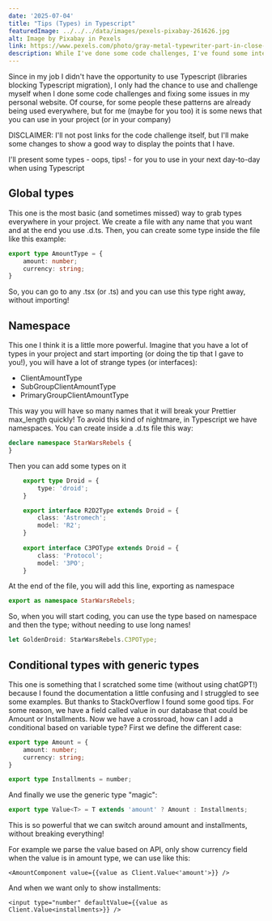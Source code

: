 ```yaml
---
date: '2025-07-04'
title: "Tips (Types) in Typescript"
featuredImage: ../../../data/images/pexels-pixabay-261626.jpg
alt: Image by Pixabay in Pexels
link: https://www.pexels.com/photo/gray-metal-typewriter-part-in-close-up-photo-261626/
description: While I've done some code challenges, I've found some interesting patterns that I want to show
---
```


Since in my job I didn't have the opportunity to use Typescript (libraries blocking Typescript migration), I only had the chance to use and challenge myself when I done some code challenges and fixing some issues in my personal website.
Of course, for some people these patterns are already being used everywhere, but for me (maybe for you too) it is some news that you can use in your project (or in your company)

DISCLAIMER: I'll not post links for the code challenge itself, but I'll make some changes to show a good way to display the points that I have.

I'll present some types - oops, tips! - for you to use in your next day-to-day when using Typescript

## Global types
This one is the most basic (and sometimes missed) way to grab types everywhere in your project.
We create a file with any name that you want and at the end you use .d.ts.
Then, you can create some type inside the file like this example:
```typescript
export type AmountType = {
    amount: number;
    currency: string;
}
```

So, you can go to any .tsx (or .ts) and you can use this type right away, without importing!

## Namespace
This one I think it is a little more powerful. Imagine that you have a lot of types in your project and start importing (or doing the tip that I gave to you!), you will have a lot of strange types (or interfaces):
- ClientAmountType
- SubGroupClientAmountType
- PrimaryGroupClientAmountType

This way you will have so many names that it will break your Prettier max_length quickly! To avoid this kind of nightmare, in Typescript we have namespaces.
You can create inside a .d.ts file this way:
```typescript
declare namespace StarWarsRebels {
}
```

Then you can add some types on it
```typescript
    export type Droid = {
        type: 'droid';
    }

    export interface R2D2Type extends Droid = {
        class: 'Astromech';
        model: 'R2';
    }
    
    export interface C3POType extends Droid = {
        class: 'Protocol';
        model: '3PO';
    }
```

At the end of the file, you will add this line, exporting as namespace
```typescript
export as namespace StarWarsRebels;
```

So, when you will start coding, you can use the type based on namespace and then the type; without needing to use long names!
```typescript
let GoldenDroid: StarWarsRebels.C3POType;
```

## Conditional types with generic types
This one is something that I scratched some time (without using chatGPT!) because I found the documentation a little confusing and I struggled to see some examples. But thanks to StackOverflow I found some good tips.
For some reason, we have a field called value in our database that could be Amount or Installments. Now we have a crossroad, how can I add a conditional based on variable type? 
First we define the different case:

```typescript
export type Amount = {
    amount: number;
    currency: string;
}

export type Installments = number;
```

And finally we use the generic type "magic":
```typescript
export type Value<T> = T extends 'amount' ? Amount : Installments;
```

This is so powerful that we can switch around amount and installments, without breaking everything!

For example we parse the value based on API, only show currency field when the value is in amount type, we can use like this:
```tsx
<AmountComponent value={{value as Client.Value<'amount'>}} />
```
And when we want only to show installments:
```tsx
<input type="number" defaultValue={{value as Client.Value<installments>}} />
```
